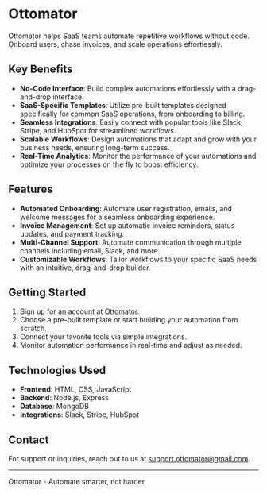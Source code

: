 # Ottomator

Ottomator helps SaaS teams automate repetitive workflows without code.  
Onboard users, chase invoices, and scale operations effortlessly.

## Key Benefits

- **No-Code Interface**: Build complex automations effortlessly with a drag-and-drop interface.
- **SaaS-Specific Templates**: Utilize pre-built templates designed specifically for common SaaS operations, from onboarding to billing.
- **Seamless Integrations**: Easily connect with popular tools like Slack, Stripe, and HubSpot for streamlined workflows.
- **Scalable Workflows**: Design automations that adapt and grow with your business needs, ensuring long-term success.
- **Real-Time Analytics**: Monitor the performance of your automations and optimize your processes on the fly to boost efficiency.

## Features

- **Automated Onboarding**: Automate user registration, emails, and welcome messages for a seamless onboarding experience.
- **Invoice Management**: Set up automatic invoice reminders, status updates, and payment tracking.
- **Multi-Channel Support**: Automate communication through multiple channels including email, Slack, and more.
- **Customizable Workflows**: Tailor workflows to your specific SaaS needs with an intuitive, drag-and-drop builder.

## Getting Started

1. Sign up for an account at [Ottomator](https://ottomator.vercel.app/).
2. Choose a pre-built template or start building your automation from scratch.
3. Connect your favorite tools via simple integrations.
4. Monitor automation performance in real-time and adjust as needed.

## Technologies Used

- **Frontend**: HTML, CSS, JavaScript
- **Backend**: Node.js, Express
- **Database**: MongoDB
- **Integrations**: Slack, Stripe, HubSpot

## Contact

For support or inquiries, reach out to us at [support.ottomator@gmail.com](mailto:support.ottomator@gmail.com).

---

Ottomator - Automate smarter, not harder.
